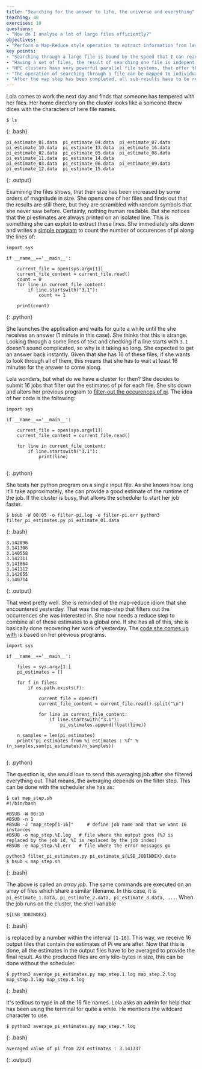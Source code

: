 ```yaml
---
title: "Searching for the answer to life, the universe and everything"
teaching: 40
exercises: 10
questions:
- "How do I analyse a lot of large files efficiently?"
objectives:
- "Perform a Map-Reduce style operation to extract information from large files and collect these into one final answer."
key points:
- "Searching through a large file is bound by the speed that I can read-in the file."
- "Having a set of files, the result of searching one file is indepent of searching its sibling."
- "HPC clusters have very powerful parallel file systems, that offer the best speed if data is accessed in parallel."
- "The operation of searching through a file can be mapped to individual nodes on the cluster. (map step)"
- "After the map step has been completed, all sub-results have to be reduced to one final result. (reduce step)"
---
```


Lola comes to work the next day and finds that someone has tempered with her files. Her home directory on the cluster looks like a someone threw dices with the characters of here file names. 

```
$ ls
```
{: .bash}

```
pi_estimate_01.data  pi_estimate_04.data  pi_estimate_07.data  pi_estimate_10.data  pi_estimate_13.data  pi_estimate_16.data
pi_estimate_02.data  pi_estimate_05.data  pi_estimate_08.data  pi_estimate_11.data  pi_estimate_14.data
pi_estimate_03.data  pi_estimate_06.data  pi_estimate_09.data  pi_estimate_12.data  pi_estimate_15.data
```
{: .output}

Examining the files shows, that their size has been increased by some orders of magnitude in size. She opens one of her files and finds out that the results are still there, but they are scrambled with random symbols that she never saw before. Certainly, nothing human readable. But she notices that the pi estimates are always printed on an isolated line. This is something she can exploit to extract these lines. She immediately sits down and writes a [simple program](samples/03_parallel_jobs/count_pi_estimates.py) to count the number of occurences of pi along the lines of:

```
import sys

if __name__=='__main__':

    current_file = open(sys.argv[1])
    current_file_content = current_file.read()
    count = 0
    for line in current_file_content:
        if line.startswith("3.1"):
            count += 1
    
    print(count)

```
{: .python}

She launches the application and waits for quite a while until the she receives an answer (1 minute in this case). She thinks that this is strange. Looking through a some lines of text and checking if a line starts with `3.1` doesn't sound complicated, so why is it taking so long. She expected to get an answer back instantly. Given that she has 16 of these files, if she wants to look through all of them, this means that she has to wait at least 16 minutes for the answer to come along.

Lola wonders, but what do we have a cluster for then? She decides to submit 16 jobs that filter out the estimates of pi for each file. She sits down and alters her previous program to [filter-out the occurences of pi](samples/03_parallel_jobs/filter_pi_estimates.py). The idea of her code is the following:

```
import sys

if __name__=='__main__':

    current_file = open(sys.argv[1])
    current_file_content = current_file.read()

    for line in current_file_content:
        if line.startswith("3.1"):
            print(line)
            
```
{: .python}

She tests her python program on a single input file. As she knows how long it'll take approximately, she can provide a good estimate of the runtime of the job. If the cluster is busy, that allows the scheduler to start her job faster.

```
$ bsub -W 00:05 -o filter-pi.log -e filter-pi.err python3 filter_pi_estimates.py pi_estimate_01.data
```
{: .bash}

```
3.142096
3.141306
3.140558
3.142311
3.141864
3.141112
3.142655
3.140714
```
{: .output}

That went pretty well. She is reminded of the map-reduce idiom that she encountered yesterday. That was the map-step that filters out the occurrences she was interested in. She now needs a reduce step to combine all of these estimates to a global one. If she has all of this, she is basically done recovering her work of yesterday. The [code she comes up with](samples/03_parallel_jobs/average_pi_estimates.py) is based on her previous programs. 

```
import sys

if __name__=='__main__':

    files = sys.argv[1:]
    pi_estimates = []    
    
    for f in files:
        if os.path.exists(f):

            current_file = open(f)
            current_file_content = current_file.read().split("\n")

            for line in current_file_content:
                if line.startswith("3.1"):
                    pi_estimates.append(float(line))
                    
    n_samples = len(pi_estimates)
    print("pi estimates from %i estimates : %f" % (n_samples,sum(pi_estimates)/n_samples))
            
```
{: .python}

The question is, she would love to send this averaging job after she filtered everything out. That means, the averaging depends on the filter step. This can be done with the scheduler she has as:


```
$ cat map_step.sh
#!/bin/bash

#BSUB -W 00:10
#BSUB -n 1
#BSUB -J "map_step[1-16]"     # define job name and that we want 16 instances
#BSUB -o map_step.%I.log   # file where the output goes (%J is replaced by the job id, %I is replaced by the job index)
#BSUB -e map_step.%I.err   # file where the error messages go

python3 filter_pi_estimates.py pi_estimate_${LSB_JOBINDEX}.data
$ bsub < map_step.sh
```
{: .bash}

The above is called an _array job_. The same commands are executed on an array of files which share a similar filename. In this case, it is `pi_estimate_1.data, pi_estimate_2.data, pi_estimate_3.data, ...`. When the job runs on the cluster, the shell variable 

```
${LSB_JOBINDEX} 
```
{: .bash}

is replaced by a number within the interval `[1-16]`. This way, we receive 16 output files that contain the estimates of Pi we are after. Now that this is done, all the estimates in the output files have to be averaged to provide the final result. As the produced files are only kilo-bytes in size, this can be done without the scheduler.

```
$ python3 average_pi_estimates.py map_step.1.log map_step.2.log map_step.3.log map_step.4.log 
```
{: .bash}

It's tedious to type in all the 16 file names. Lola asks an admin for help that has been using the terminal for quite a while. He mentions the wildcard character to use.

```
$ python3 average_pi_estimates.py map_step.*.log
```
{: .bash}

```
averaged value of pi from 224 estimates : 3.141337
```
{: .output}
